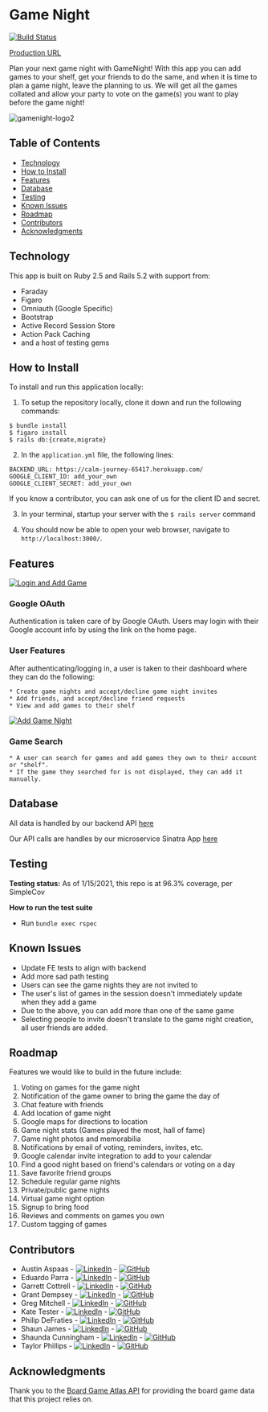 # Game Night

[![Build Status](https://travis-ci.com/TuringGameNight/Front-End.svg?branch=main)](https://travis-ci.com/TuringGameNight/Front-End)

[Production URL](https://aqueous-chamber-62045.herokuapp.com/)

Plan your next game night with GameNight! With this app you can add games to your shelf, get your friends to do the same, and when it is time to plan a game night, leave the planning to us. We will get all the games collated and allow your party to vote on the game(s) you want to play before the game night!

![gamenight-logo2](https://user-images.githubusercontent.com/4582791/104680627-925f9280-56ad-11eb-9f2e-379b773a6320.png)

## Table of Contents

  - [Technology](#technology)
  - [How to Install](#how-to-install)
  - [Features](#features)
  - [Database](#database)
  - [Testing](#testing)
  - [Known Issues](#known-issues)
  - [Roadmap](#roadmap)
  - [Contributors](#contributors)
  - [Acknowledgments](#acknowledgments)


## Technology

This app is built on Ruby 2.5 and Rails 5.2 with support from:
- Faraday
- Figaro
- Omniauth (Google Specific)
- Bootstrap
- Active Record Session Store
- Action Pack Caching
- and a host of testing gems

## How to Install

To install and run this application locally:

1. To setup the repository locally, clone it down and run the following commands:
```
$ bundle install
$ figaro install
$ rails db:{create,migrate}
```

2. In the `application.yml` file, the following lines:
```
BACKEND_URL: https://calm-journey-65417.herokuapp.com/
GOOGLE_CLIENT_ID: add_your_own
GOOGLE_CLIENT_SECRET: add_your_own
```
If you know a contributor, you can ask one of us for the client ID and secret.

3. In your terminal, startup your server with the `$ rails server` command

4. You should now be able to open your web browser, navigate to `http://localhost:3000/`.

## Features

[![Login and Add Game](https://media3.giphy.com/media/Vm5LAvl7Rz5QU0DM8d/200w.webp)](https://media.giphy.com/media/Vm5LAvl7Rz5QU0DM8d/source.mp4)

### Google OAuth
Authentication is taken care of by Google OAuth. Users may login with their Google account info by using the link on the home page.

### User Features
After authenticating/logging in, a user is taken to their dashboard where they can do the following:

    * Create game nights and accept/decline game night invites
    * Add friends, and accept/decline friend requests
    * View and add games to their shelf

[![Add Game Night](https://media3.giphy.com/media/e3IwI95S9iEMUuznXO/200w.webp)](https://media.giphy.com/media/e3IwI95S9iEMUuznXO/source.mp4)

### Game Search

    * A user can search for games and add games they own to their account or "shelf".
    * If the game they searched for is not displayed, they can add it manually.

## Database

All data is handled by our backend API [here](https://github.com/TuringGameNight/Back-End)

Our API calls are handles by our microservice Sinatra App [here](https://github.com/TuringGameNight/Sinatra)

## Testing

**Testing status:** As of 1/15/2021, this repo is at 96.3% coverage, per SimpleCov

**How to run the test suite**

- Run `bundle exec rspec`

## Known Issues

- Update FE tests to align with backend
- Add more sad path testing
- Users can see the game nights they are not invited to
- The user's list of games in the session doesn't immediately update when they add a game
- Due to the above, you can add more than one of the same game
- Selecting people to invite doesn't translate to the game night creation, all user friends are added.

## Roadmap

Features we would like to build in the future include:

1. Voting on games for the game night
1. Notification of the game owner to bring the game the day of
1. Chat feature with friends
1. Add location of game night
1. Google maps for directions to location
1. Game night stats (Games played the most, hall of fame)
1. Game night photos and memorabilia
1. Notifications by email of voting, reminders, invites, etc.
1. Google calendar invite integration to add to your calendar
1. Find a good night based on friend's calendars or voting on a day
1. Save favorite friend groups
1. Schedule regular game nights
1. Private/public game nights
1. Virtual game night option
1. Signup to bring food
1. Reviews and comments on games you own
1. Custom tagging of games

## Contributors

- Austin Aspaas - [![LinkedIn][linkedin-shield]](https://www.linkedin.com/in/austin-aspaas-4626611bb/) - [![GitHub][github-shield]](https://github.com/evilaspaas1)
- Eduardo Parra - [![LinkedIn][linkedin-shield]](https://www.linkedin.com/in/eduardo--parra/) - [![GitHub][github-shield]](https://github.com/helloeduardo)
- Garrett Cottrell - [![LinkedIn][linkedin-shield]](https://www.linkedin.com/in/garrett-cottrell-52850834/) - [![GitHub][github-shield]](https://github.com/GarrettCottrell)
- Grant Dempsey - [![LinkedIn][linkedin-shield]](https://www.linkedin.com/in/grant-dempsey-8a9a16169/) - [![GitHub][github-shield]](https://github.com/GDemps)
- Greg Mitchell - [![LinkedIn][linkedin-shield]](https://www.linkedin.com/in/gregory-j-mitchell/) - [![GitHub][github-shield]](https://github.com/GregJMitchell)
- Kate Tester - [![LinkedIn][linkedin-shield]](https://www.linkedin.com/in/katemorris/) - [![GitHub][github-shield]](https://github.com/katemorris)
- Philip DeFraties - [![LinkedIn][linkedin-shield]](https://www.linkedin.com/in/philip-defraties/) - [![GitHub][github-shield]](https://github.com/PhilipDeFraties)
- Shaun James - [![LinkedIn][linkedin-shield]](https://github.com/ShaunDaneJames) - [![GitHub][github-shield]](https://www.linkedin.com/in/shaun-james-2707a61bb/)
- Shaunda Cunningham - [![LinkedIn][linkedin-shield]](https://www.linkedin.com/in/shaunda-cunningham/) - [![GitHub][github-shield]](https://github.com/smcunning)
- Taylor Phillips - [![LinkedIn][linkedin-shield]](https://www.linkedin.com/in/taphill/) - [![GitHub][github-shield]](https://github.com/taphill)

## Acknowledgments

Thank you to the [Board Game Atlas API](https://www.boardgameatlas.com/api/docs) for providing the board game data that this project relies on.

<!-- MARKDOWN LINKS & IMAGES -->
[linkedin-shield]: https://img.shields.io/badge/-LinkedIn-black.svg?style=flat-square&logo=linkedin&colorB=555
[github-shield]: https://img.shields.io/badge/-GitHub-black.svg?style=flat-square&logo=github&colorB=555
